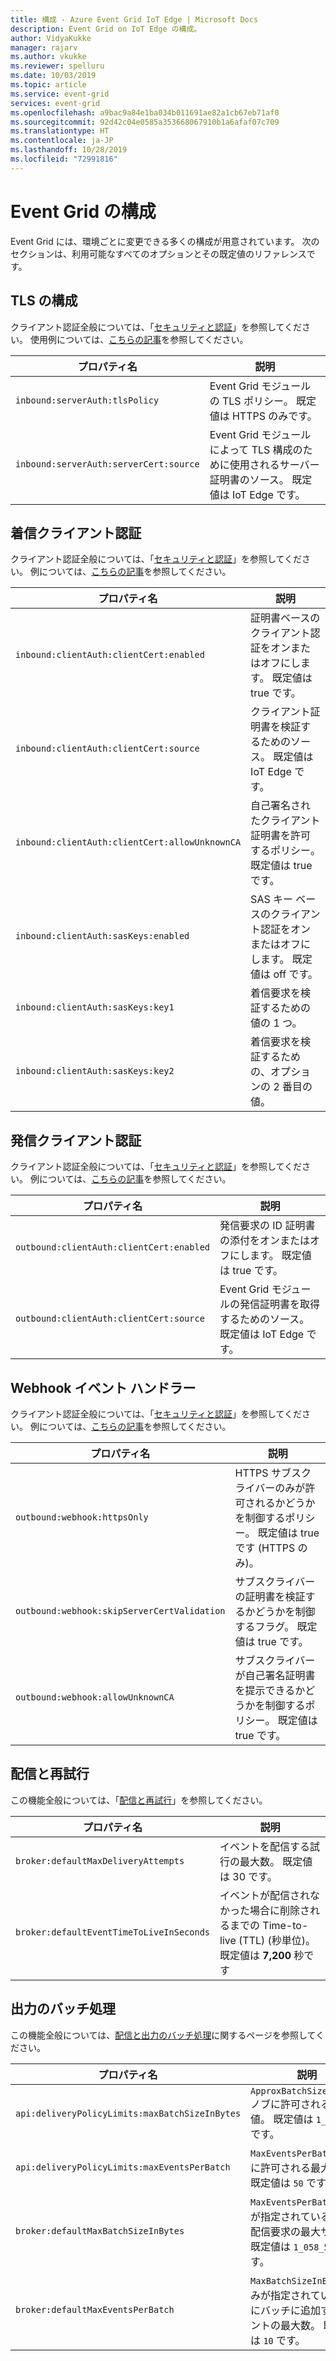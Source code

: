 ```yaml
---
title: 構成 - Azure Event Grid IoT Edge | Microsoft Docs
description: Event Grid on IoT Edge の構成。
author: VidyaKukke
manager: rajarv
ms.author: vkukke
ms.reviewer: spelluru
ms.date: 10/03/2019
ms.topic: article
ms.service: event-grid
services: event-grid
ms.openlocfilehash: a9bac9a84e1ba034b011691ae82a1cb67eb71af0
ms.sourcegitcommit: 92d42c04e0585a353668067910b1a6afaf07c709
ms.translationtype: HT
ms.contentlocale: ja-JP
ms.lasthandoff: 10/28/2019
ms.locfileid: "72991816"
---
```

# <a name="event-grid-configuration"></a>Event Grid の構成

Event Grid には、環境ごとに変更できる多くの構成が用意されています。 次のセクションは、利用可能なすべてのオプションとその既定値のリファレンスです。

## <a name="tls-configuration"></a>TLS の構成

クライアント認証全般については、「[セキュリティと認証](security-authentication.md)」を参照してください。 使用例については、[こちらの記事](configure-api-protocol.md)を参照してください。

| プロパティ名 | 説明 |
| ---------------- | ------------ |
|`inbound:serverAuth:tlsPolicy`| Event Grid モジュールの TLS ポリシー。 既定値は HTTPS のみです。
|`inbound:serverAuth:serverCert:source`| Event Grid モジュールによって TLS 構成のために使用されるサーバー証明書のソース。 既定値は IoT Edge です。

## <a name="incoming-client-authentication"></a>着信クライアント認証

クライアント認証全般については、「[セキュリティと認証](security-authentication.md)」を参照してください。 例については、[こちらの記事](configure-client-auth.md)を参照してください。

| プロパティ名 | 説明 |
| ---------------- | ------------ |
|`inbound:clientAuth:clientCert:enabled`| 証明書ベースのクライアント認証をオンまたはオフにします。 既定値は true です。
|`inbound:clientAuth:clientCert:source`| クライアント証明書を検証するためのソース。 既定値は IoT Edge です。
|`inbound:clientAuth:clientCert:allowUnknownCA`| 自己署名されたクライアント証明書を許可するポリシー。 既定値は true です。
|`inbound:clientAuth:sasKeys:enabled`| SAS キー ベースのクライアント認証をオンまたはオフにします。 既定値は off です。
|`inbound:clientAuth:sasKeys:key1`| 着信要求を検証するための値の 1 つ。
|`inbound:clientAuth:sasKeys:key2`| 着信要求を検証するための、オプションの 2 番目の値。

## <a name="outgoing-client-authentication"></a>発信クライアント認証
クライアント認証全般については、「[セキュリティと認証](security-authentication.md)」を参照してください。 例については、[こちらの記事](configure-identity-auth.md)を参照してください。

| プロパティ名 | 説明 |
| ---------------- | ------------ |
|`outbound:clientAuth:clientCert:enabled`| 発信要求の ID 証明書の添付をオンまたはオフにします。 既定値は true です。
|`outbound:clientAuth:clientCert:source`| Event Grid モジュールの発信証明書を取得するためのソース。 既定値は IoT Edge です。

## <a name="webhook-event-handlers"></a>Webhook イベント ハンドラー

クライアント認証全般については、「[セキュリティと認証](security-authentication.md)」を参照してください。 例については、[こちらの記事](configure-webhook-subscriber-auth.md)を参照してください。

| プロパティ名 | 説明 |
| ---------------- | ------------ |
|`outbound:webhook:httpsOnly`| HTTPS サブスクライバーのみが許可されるかどうかを制御するポリシー。 既定値は true です (HTTPS のみ)。
|`outbound:webhook:skipServerCertValidation`| サブスクライバーの証明書を検証するかどうかを制御するフラグ。 既定値は true です。
|`outbound:webhook:allowUnknownCA`| サブスクライバーが自己署名証明書を提示できるかどうかを制御するポリシー。 既定値は true です。 

## <a name="delivery-and-retry"></a>配信と再試行

この機能全般については、「[配信と再試行](delivery-retry.md)」を参照してください。

| プロパティ名 | 説明 |
| ---------------- | ------------ |
| `broker:defaultMaxDeliveryAttempts` | イベントを配信する試行の最大数。 既定値は 30 です。
| `broker:defaultEventTimeToLiveInSeconds` | イベントが配信されなかった場合に削除されるまでの Time-to-live (TTL) (秒単位)。 既定値は **7,200** 秒です

## <a name="output-batching"></a>出力のバッチ処理

この機能全般については、[配信と出力のバッチ処理](delivery-output-batching.md)に関するページを参照してください。

| プロパティ名 | 説明 |
| ---------------- | ------------ |
| `api:deliveryPolicyLimits:maxBatchSizeInBytes` | `ApproxBatchSizeInBytes` ノブに許可される最大値。 既定値は `1_058_576` です。
| `api:deliveryPolicyLimits:maxEventsPerBatch` | `MaxEventsPerBatch` ノブに許可される最大値。 既定値は `50` です。
| `broker:defaultMaxBatchSizeInBytes` | `MaxEventsPerBatch` のみが指定されている場合の配信要求の最大サイズ。 既定値は `1_058_576` です。
| `broker:defaultMaxEventsPerBatch` | `MaxBatchSizeInBytes` のみが指定されている場合にバッチに追加するイベントの最大数。 既定値は `10` です。
